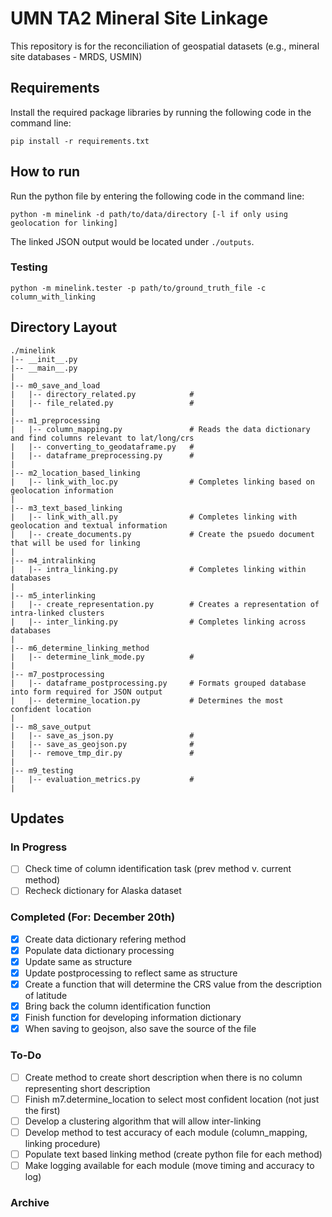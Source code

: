# UMN TA2 Mineral Site Linkage
This repository is for the reconciliation of geospatial datasets (e.g., mineral site databases - MRDS, USMIN)

## Requirements
Install the required package libraries by running the following code in the command line:
```
pip install -r requirements.txt
```

## How to run
Run the python file by entering the following code in the command line:
```
python -m minelink -d path/to/data/directory [-l if only using geolocation for linking]
```
The linked JSON output would be located under `./outputs`.

### Testing
```
python -m minelink.tester -p path/to/ground_truth_file -c column_with_linking
```

## Directory Layout
```
./minelink
|-- __init__.py
|-- __main__.py
|
|-- m0_save_and_load
|   |-- directory_related.py            # 
|   |-- file_related.py                 # 
|
|-- m1_preprocessing
|   |-- column_mapping.py               # Reads the data dictionary and find columns relevant to lat/long/crs
|   |-- converting_to_geodataframe.py   #
|   |-- dataframe_preprocessing.py      #
|
|-- m2_location_based_linking
|   |-- link_with_loc.py                # Completes linking based on geolocation information
|
|-- m3_text_based_linking
|   |-- link_with_all.py                # Completes linking with geolocation and textual information
|   |-- create_documents.py             # Create the psuedo document that will be used for linking
|
|-- m4_intralinking
|   |-- intra_linking.py                # Completes linking within databases
|
|-- m5_interlinking
|   |-- create_representation.py        # Creates a representation of intra-linked clusters
|   |-- inter_linking.py                # Completes linking across databases
|
|-- m6_determine_linking_method
|   |-- determine_link_mode.py          # 
|
|-- m7_postprocessing
|   |-- dataframe_postprocessing.py     # Formats grouped database into form required for JSON output
|   |-- determine_location.py           # Determines the most confident location
|
|-- m8_save_output
|   |-- save_as_json.py                 # 
|   |-- save_as_geojson.py              # 
|   |-- remove_tmp_dir.py               # 
|
|-- m9_testing
|   |-- evaluation_metrics.py           # 
|
```

## Updates
### In Progress
- [ ] Check time of column identification task (prev method v. current method)
- [ ] Recheck dictionary for Alaska dataset

### Completed (For: December 20th)
- [x] Create data dictionary refering method
- [x] Populate data dictionary processing
- [x] Update same as structure
- [x] Update postprocessing to reflect same as structure
- [x] Create a function that will determine the CRS value from the description of latitude
- [x] Bring back the column identification function
- [x] Finish function for developing information dictionary
- [x] When saving to geojson, also save the source of the file

### To-Do
- [ ] Create method to create short description when there is no column representing short description
- [ ] Finish m7.determine_location to select most confident location (not just the first)
- [ ] Develop a clustering algorithm that will allow inter-linking
- [ ] Develop method to test accuracy of each module (column_mapping, linking procedure)
- [ ] Populate text based linking method (create python file for each method)
- [ ] Make logging available for each module (move timing and accuracy to log)

### Archive